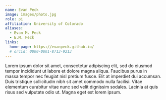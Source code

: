 ```yaml
---
name: Evan Peck
image: images/photo.jpg
role: pi
affiliation: University of Colorado
aliases:
  - Evan M. Peck
  - E.M. Peck
links:
  home-page: https://evanpeck.github.io/
  # orcid: 0000-0001-8713-9213
---
```


Lorem ipsum dolor sit amet, consectetur adipiscing elit, sed do eiusmod tempor incididunt ut labore et dolore magna aliqua.
Faucibus purus in massa tempor nec feugiat nisl pretium fusce.
Elit at imperdiet dui accumsan.
Duis tristique sollicitudin nibh sit amet commodo nulla facilisi.
Vitae elementum curabitur vitae nunc sed velit dignissim sodales.
Lacinia at quis risus sed vulputate odio ut.
Magna eget est lorem ipsum.
